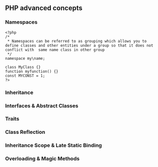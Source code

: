 ## PHP advanced concepts 
### Namespaces

```
<?php
/*
 * Namespaces can be referred to as grouping which allows you to define classes and other entities under a group so that it does not conflict with  same name class in other group 
 */
namespace my\name; 

class MyClass {}
function myfunction() {}
const MYCONST = 1;
?>
```
### Inheritance
### Interfaces & Abstract Classes
### Traits
### Class Reflection
### Inheritance Scope & Late Static Binding
### Overloading & Magic Methods

